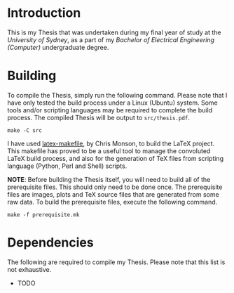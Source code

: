# Introduction
This is my Thesis that was undertaken during my final year of study at the
*University of Sydney*, as a part of my *Bachelor of Electrical Engineering
(Computer)* undergraduate degree.

# Building
To compile the Thesis, simply run the following command. Please note that I have
only tested the build process under a Linux (Ubuntu) system. Some tools and/or
scripting languages may be required to complete the build process. The compiled
Thesis will be output to `src/thesis.pdf`.
```shell
make -C src
```

I have used [latex-makefile](http://code.google.com/p/latex-makefile/), by Chris
Monson, to build the LaTeX project. This makefile has proved to be a useful tool
to manage the convoluted LaTeX build process, and also for the generation of TeX
files from scripting language (Python, Perl and Shell) scripts.

**NOTE**: Before building the Thesis itself, you will need to build all of the
prerequisite files. This should only need to be done once. The prerequisite
files are images, plots and TeX source files that are generated from some raw
data. To build the prerequisite files, execute the following command.
```shell
make -f prerequisite.mk
```

# Dependencies
The following are required to compile my Thesis. Please note that this list is
not exhaustive.

- TODO